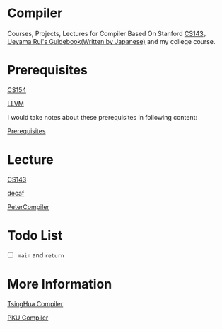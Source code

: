 # Compiler

Courses, Projects, Lectures for Compiler Based On Stanford [CS143](http://web.stanford.edu/class/cs143/)，[Ueyama Rui's Guidebook(Written by Japanese)](https://www.sigbus.info/compilerbook#) and my college course.

# Prerequisites

[CS154](http://infolab.stanford.edu/~ullman/ialc/spr10/spr10.html#LECTURE%20NOTES)

[LLVM](https://www.cs.cmu.edu/afs/cs.cmu.edu/academic/class/15745-s14/public/lectures/)

I would take notes about these prerequisites in following content:

[Prerequisites](./Prerequisites/README.md)

# Lecture

[CS143](./CS143/README.md)

[decaf](./peter_decaf/README.md)

[PeterCompiler](./peter_compiler/README.md)

# Todo List

- [ ] `main` and `return`

# More Information

[TsingHua Compiler](https://decaf-lang.github.io/minidecaf-tutorial/)


[PKU Compiler](https://pku-minic.github.io/online-doc/#/preface/)